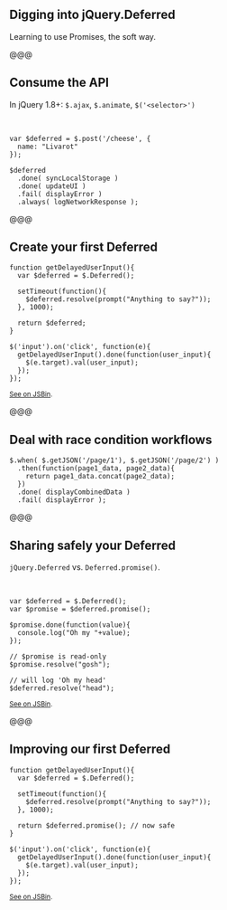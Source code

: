 ## Digging into jQuery.Deferred

Learning to use Promises, the soft way.

@@@

## Consume the API

In jQuery 1.8+: `$.ajax`, `$.animate`, `$('<selector>')`

<br>

```
var $deferred = $.post('/cheese', {
  name: "Livarot"
});

$deferred
  .done( syncLocalStorage )
  .done( updateUI )
  .fail( displayError )
  .always( logNetworkResponse );
```

@@@

## Create your first Deferred

```
function getDelayedUserInput(){
  var $deferred = $.Deferred();

  setTimeout(function(){
    $deferred.resolve(prompt("Anything to say?"));
  }, 1000);

  return $deferred;
}

$('input').on('click', function(e){
  getDelayedUserInput().done(function(user_input){
    $(e.target).val(user_input);
  });
});
```
<small>[See on JSBin](http://jsbin.com/ocadol/3/edit).</small>

@@@

## Deal with race condition workflows

```
$.when( $.getJSON('/page/1'), $.getJSON('/page/2') )
  .then(function(page1_data, page2_data){
    return page1_data.concat(page2_data);
  })
  .done( displayCombinedData )
  .fail( displayError );
```

@@@

## Sharing safely your Deferred

`jQuery.Deferred` vs. `Deferred.promise()`.

<br>

```
var $deferred = $.Deferred();
var $promise = $deferred.promise();

$promise.done(function(value){
  console.log("Oh my "+value);
});

// $promise is read-only
$promise.resolve("gosh");

// will log 'Oh my head'
$deferred.resolve("head");
```

<small>[See on JSBin](http://jsbin.com/uzokam/1/edit).</small>

@@@

## Improving our first Deferred

```
function getDelayedUserInput(){
  var $deferred = $.Deferred();

  setTimeout(function(){
    $deferred.resolve(prompt("Anything to say?"));
  }, 1000);

  return $deferred.promise(); // now safe
}

$('input').on('click', function(e){
  getDelayedUserInput().done(function(user_input){
    $(e.target).val(user_input);
  });
});
```

<small>[See on JSBin](http://jsbin.com/ocadol/4/edit).</small>

